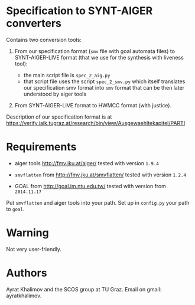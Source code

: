 # Specification to SYNT-AIGER converters

Contains two conversion tools:

1. From our specification format (`smv` file with goal automata files) to SYNT-AIGER-LIVE format (that we use for the synthesis with liveness tool): 
    - the main script file is `spec_2_aig.py`
    - that script file uses the script `spec_2_smv.py` which itself translates our specification smv format into `smv` format that can be then later understood by aiger tools

2. From SYNT-AIGER-LIVE format to HWMCC format (with justice).

Description of our specification format is at https://verify.iaik.tugraz.at/research/bin/view/Ausgewaehltekapitel/PARTI


# Requirements

- aiger tools http://fmv.jku.at/aiger/
  tested with version `1.9.4`

- `smvflatten` from http://fmv.jku.at/smvflatten/
  tested with version `1.2.4`

- GOAL from http://goal.im.ntu.edu.tw/
  tested with version from `2014.11.17`


Put `smvflatten` and aiger tools into your path. Set up in `config.py` your path to `goal`.


# Warning
Not very user-friendly.


# Authors
Ayrat Khalimov and the SCOS group at TU Graz.
Email on gmail: ayratkhalimov.